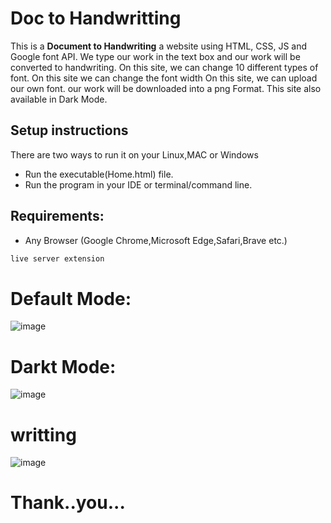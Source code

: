 # Doc to Handwritting
This is a **Document to Handwriting** a website using HTML, CSS, JS and Google font API. We type our work in the text box and our work will be converted to handwriting. On this site, we can change 10 different types of font. On this site we can change the font width On this site, we can upload our own font. our work will be downloaded into a png Format. This site also available in Dark Mode.


## Setup instructions
There are two ways to run it on your Linux,MAC or Windows

- Run the executable(Home.html) file.
- Run the program in your IDE or terminal/command line.

## Requirements:
-  Any Browser (Google Chrome,Microsoft Edge,Safari,Brave etc.)

```bash
live server extension
```


# Default Mode:
![image](https://user-images.githubusercontent.com/62868878/109396018-7cecb200-7955-11eb-971c-b0bf6f15109d.png)
# Darkt Mode:
![image](https://user-images.githubusercontent.com/62868878/109396022-883fdd80-7955-11eb-9dfc-ec0ad21e96f4.png)

# writting
![image](https://user-images.githubusercontent.com/62868878/109396033-9c83da80-7955-11eb-8ae2-cf0e8315cb9e.png)

# Thank..you...

